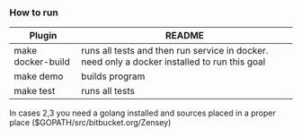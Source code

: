 ### How to run

| Plugin | README |
| ------ | ------ |
| make docker-build |  runs all tests and then run service in docker. need only a docker installed to run this goal |
| make demo         | builds program |
| make test         | runs all tests |

In cases 2,3 you need a golang installed and sources placed in a proper place ($GOPATH/src/bitbucket.org/Zensey)
